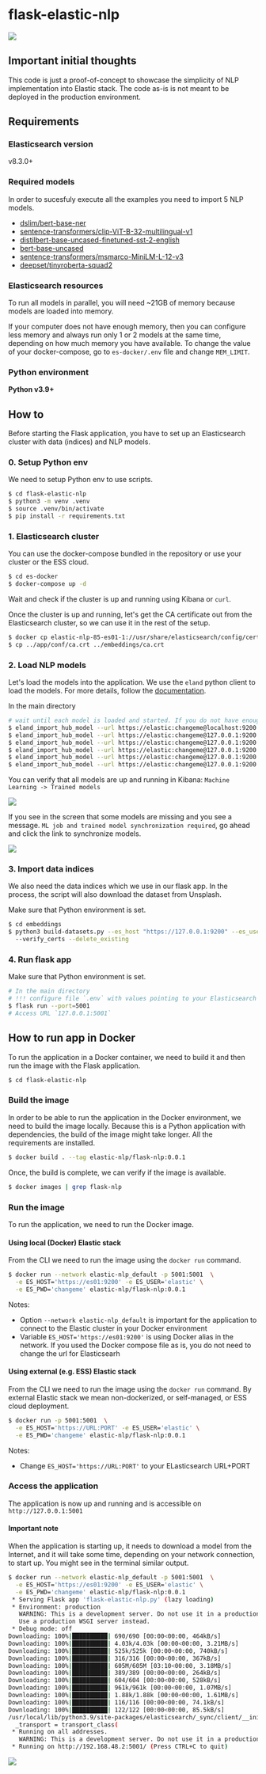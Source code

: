 # flask-elastic-nlp
![](docs/img/similar_image.gif)

## Important initial thoughts
This code is just a proof-of-concept to showcase the simplicity of NLP implementation into Elastic stack. 
The code as-is is not meant to be deployed in the production environment.

## Requirements
### Elasticsearch version
v8.3.0+

### Required models
In order to sucesfuly execute all the examples you need to import 5 NLP models.
- [dslim/bert-base-ner](https://huggingface.co/dslim/bert-base-NER)
- [sentence-transformers/clip-ViT-B-32-multilingual-v1](https://huggingface.co/sentence-transformers/clip-ViT-B-32-multilingual-v1)
- [distilbert-base-uncased-finetuned-sst-2-english](https://huggingface.co/distilbert-base-uncased-finetuned-sst-2-english)
- [bert-base-uncased](https://huggingface.co/bert-base-uncased)
- [sentence-transformers/msmarco-MiniLM-L-12-v3](https://huggingface.co/sentence-transformers/msmarco-MiniLM-L-12-v3)
- [deepset/tinyroberta-squad2](https://huggingface.co/deepset/tinyroberta-squad2)

### Elasticsearch resources
To run all models in parallel, you will need ~21GB of memory because models are loaded into memory. 

If your computer does not have enough memory, then you can configure less memory and always run only 1 or 2 models 
at the same time, depending on how much memory you have available.
To change the value of your docker-compose, go to `es-docker/.env` file and change `MEM_LIMIT`.

### Python environment
**Python v3.9+**

## How to
Before starting the Flask application, you have to set up an Elasticsearch cluster with data (indices) and NLP models.

### 0. Setup Python env
We need to setup Python env to use scripts.
```bash
$ cd flask-elastic-nlp
$ python3 -m venv .venv
$ source .venv/bin/activate
$ pip install -r requirements.txt
```

### 1. Elasticsearch cluster
You can use the docker-compose bundled in the repository or use your cluster or the ESS cloud.

```bash
$ cd es-docker
$ docker-compose up -d
```
Wait and check if the cluster is up and running using Kibana or `curl`.

Once the cluster is up and running, let's get the CA certificate out from the Elasticsearch cluster, so we can use it in the rest of the setup.
```bash
$ docker cp elastic-nlp-85-es01-1://usr/share/elasticsearch/config/certs/ca/ca.crt ../app/conf/ca.crt
$ cp ../app/conf/ca.crt ../embeddings/ca.crt
```

### 2. Load NLP models 
Let's load the models into the application. We use the `eland` python client to load the models. For more details, follow the [documentation](https://www.elastic.co/guide/en/elasticsearch/client/eland/current/index.html).

In the main directory
```bash
# wait until each model is loaded and started. If you do not have enough memory, you will see errors sometimes confusing
$ eland_import_hub_model --url https://elastic:changeme@localhost:9200 --hub-model-id dslim/bert-base-NER --task-type ner --start --ca-certs app/conf/ca.crt
$ eland_import_hub_model --url https://elastic:changeme@127.0.0.1:9200 --hub-model-id sentence-transformers/clip-ViT-B-32-multilingual-v1 --task-type text_embedding --start --ca-certs app/conf/ca.crt
$ eland_import_hub_model --url https://elastic:changeme@127.0.0.1:9200 --hub-model-id distilbert-base-uncased-finetuned-sst-2-english --task-type text_classification --start --ca-certs app/conf/ca.crt
$ eland_import_hub_model --url https://elastic:changeme@127.0.0.1:9200 --hub-model-id bert-base-uncased --task-type fill_mask --start --ca-certs app/conf/ca.crt
$ eland_import_hub_model --url https://elastic:changeme@127.0.0.1:9200 --hub-model-id sentence-transformers/msmarco-MiniLM-L-12-v3 --task-type text_embedding --start --ca-certs app/conf/ca.crt
$ eland_import_hub_model --url https://elastic:changeme@127.0.0.1:9200 --hub-model-id deepset/tinyroberta-squad2 --task-type question_answering --start --ca-certs app/conf/ca.crt
```
You can verify that all models are up and running in Kibana: `Machine Learning -> Trained models`

![](docs/img/models.png)

If you see in the screen that some models are missing and you see a message. `ML job and trained model synchronization required`, go ahead and click the link to synchronize models.

![](docs/img/model-sync.png)


### 3. Import data indices
We also need the data indices which we use in our flask app. In the process, the script will also download the dataset from Unsplash.

Make sure that Python environment is set.
```bash
$ cd embeddings
$ python3 build-datasets.py --es_host "https://127.0.0.1:9200" --es_user "elastic" --es_password "changeme" \                                                                                                                                                             2 ↵
  --verify_certs --delete_existing
```

### 4. Run flask app
Make sure that Python environment is set.
```bash
# In the main directory 
# !!! configure file `.env` with values pointing to your Elasticsearch cluster
$ flask run --port=5001
# Access URL `127.0.0.1:5001`
```

## How to run app in Docker 
To run the application in a Docker container, we need to build it and then run the image with the Flask application.
```bash
$ cd flask-elastic-nlp
````

### Build the image
In order to be able to run the application in the Docker environment, we need to build the image locally. Because this 
is a Python application with dependencies, the build of the image might take longer. All the requirements are installed.   
```bash
$ docker build . --tag elastic-nlp/flask-nlp:0.0.1
```
Once, the build is complete, we can verify if the image is available.
```bash
$ docker images | grep flask-nlp
```

### Run the image
To run the application, we need to run the Docker image. 

#### Using local (Docker) Elastic stack
From the CLI we need to run the image using the `docker run` command.
```bash
$ docker run --network elastic-nlp_default -p 5001:5001  \
  -e ES_HOST='https://es01:9200' -e ES_USER='elastic' \
  -e ES_PWD='changeme' elastic-nlp/flask-nlp:0.0.1
```
Notes:
- Option `--network elastic-nlp_default` is important for the application to connect to the Elastic cluster in your 
  Docker environment
- Variable `ES_HOST='https://es01:9200'` is using Docker alias in the network. If you used the Docker compose file as is, 
  you do not need to change the url for Elasticsearh

#### Using external (e.g. ESS) Elastic stack
From the CLI we need to run the image using the `docker run` command. By external Elastic stack we mean non-dockerized, 
or self-managed, or ESS cloud deployment.
```bash
$ docker run -p 5001:5001  \
  -e ES_HOST='https://URL:PORT' -e ES_USER='elastic' \
  -e ES_PWD='changeme' elastic-nlp/flask-nlp:0.0.1
```
Notes: 
- Change `ES_HOST='https://URL:PORT'` to your ELasticsearch URL+PORT

### Access the application
The application is now up and running and is accessible on `http://127.0.0.1:5001` 

#### Important note
When the application is starting up, it needs to download a model from the Internet, and it will take some time, 
depending on your network connection, to start up. You might see in the terminal similar output.
```bash
$ docker run --network elastic-nlp_default -p 5001:5001  \
  -e ES_HOST='https://es01:9200' -e ES_USER='elastic' \
  -e ES_PWD='changeme' elastic-nlp/flask-nlp:0.0.1
 * Serving Flask app 'flask-elastic-nlp.py' (lazy loading)
 * Environment: production
   WARNING: This is a development server. Do not use it in a production deployment.
   Use a production WSGI server instead.
 * Debug mode: off
Downloading: 100%|██████████| 690/690 [00:00<00:00, 464kB/s]
Downloading: 100%|██████████| 4.03k/4.03k [00:00<00:00, 3.21MB/s]
Downloading: 100%|██████████| 525k/525k [00:00<00:00, 740kB/s]  
Downloading: 100%|██████████| 316/316 [00:00<00:00, 367kB/s]
Downloading: 100%|██████████| 605M/605M [03:10<00:00, 3.18MB/s] 
Downloading: 100%|██████████| 389/389 [00:00<00:00, 264kB/s]
Downloading: 100%|██████████| 604/604 [00:00<00:00, 528kB/s]
Downloading: 100%|██████████| 961k/961k [00:00<00:00, 1.07MB/s]
Downloading: 100%|██████████| 1.88k/1.88k [00:00<00:00, 1.61MB/s]
Downloading: 100%|██████████| 116/116 [00:00<00:00, 74.1kB/s]
Downloading: 100%|██████████| 122/122 [00:00<00:00, 85.5kB/s]
/usr/local/lib/python3.9/site-packages/elasticsearch/_sync/client/__init__.py:395: SecurityWarning: Connecting to 'https://es01:9200' using TLS with verify_certs=False is insecure
  _transport = transport_class(
 * Running on all addresses.
   WARNING: This is a development server. Do not use it in a production deployment.
 * Running on http://192.168.48.2:5001/ (Press CTRL+C to quit)
```

![](docs/img/app.png)